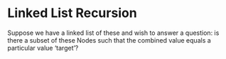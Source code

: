 # Linked List Recursion


Suppose we have a linked list of these and wish to answer a question: is there a subset of these Nodes
such that the combined value equals a particular value ‘target’?
